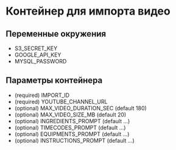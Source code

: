 # Контейнер для импорта видео

## Переменные окружения

* S3_SECRET_KEY
* GOOGLE_API_KEY
* MYSQL_PASSWORD

## Параметры контейнера

* (required) IMPORT_ID
* (required) YOUTUBE_CHANNEL_URL
* (optional) MAX_VIDEO_DURATION_SEC (default 180)
* (optional) MAX_VIDEO_SIZE_MB (default 20)
* (optional) INGREDIENTS_PROMPT (default ...)
* (optional) TIMECODES_PROMPT (default ...)
* (optional) EQUIPMENTS_PROMPT (default ...)
* (optional) INSTRUCTIONS_PROMPT (default ...)
